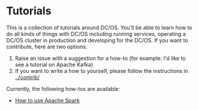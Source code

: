# Tutorials

This is a collection of tutorials around DC/OS. You'll be able to learn how to do all kinds of things with DC/OS including running services, operating a DC/OS cluster in production and developing for the DC/OS. If you want to contribute, here are two options:

1. Raise an issue with a suggestion for a how-to (for example: I'd like to see a tutorial on Apache Kafka)
2. If you want to write a how to yourself, please follow the instructions in [../contrib/](contrib)

Currently, the following how-tos are available:

- [How to use Apache Spark](spark/)

